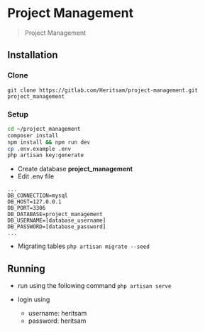 # Project Management

> Project Management

## Installation

### Clone

`git clone https://gitlab.com/Heritsam/project-management.git project_management`

### Setup

```bash
cd ~/project_management
composer install
npm install && npm run dev
cp .env.example .env
php artisan key:generate
```
- Create database **project_management**
- Edit .env file

```shell
...
DB_CONNECTION=mysql
DB_HOST=127.0.0.1
DB_PORT=3306
DB_DATABASE=project_management
DB_USERNAME=[database_username]
DB_PASSWORD=[database_password]
...
```

- Migrating tables
`php artisan migrate --seed`

## Running

- run using the following command
`php artisan serve`

- login using
  - username: heritsam
  - password: heritsam
